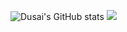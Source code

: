 ![Dusai's GitHub stats](https://github-readme-stats.vercel.app/api?username=OneKenneth&show_icons=true&theme=radical)
![](https://img.shields.io/badge/Java-8-orange?style=for-the-badge&logo=java&logoColor=orange)
